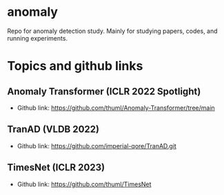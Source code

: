 # anomaly

Repo for anomaly detection study. 
Mainly for studying papers, codes, and running experiments.

# Topics and github links

## Anomaly Transformer (ICLR 2022 Spotlight)
- Github link: https://github.com/thuml/Anomaly-Transformer/tree/main

## TranAD (VLDB 2022)
- Github link: https://github.com/imperial-qore/TranAD.git

## TimesNet (ICLR 2023)
- Github link: https://github.com/thuml/TimesNet
